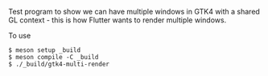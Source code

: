 Test program to show we can have multiple windows in GTK4 with a
shared GL context - this is how Flutter wants to render multiple windows.

To use
```
$ meson setup _build
$ meson compile -C _build
$ ./_build/gtk4-multi-render
```
